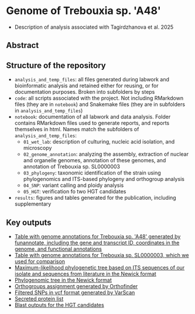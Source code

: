 # Genome of Trebouxia sp. 'A48'
* Description of analysis associated with Tagirdzhanova et al. 2025

## Abstract

## Structure of the repository
* `analysis_and_temp_files`: all files generated during labwork and bioinformatic analysis and retained either for reusing, or for documentation purposes. Broken into subfolders by steps
* `code`: all scripts associated with the project. Not including RMarkdown files (they are in `notebook`) and Snakemake files (they are in subfolders in `analysis_and_temp_files`)
* `notebook`: documentation of all labwork and data analysis. Folder contains RMarkdown files used to generate reports, and reports themselves in html. Names match the subfolders of `analysis_and_temp_files`:
	* `01_wet_lab`: description of culturing, nucleic acid isolation, and microscopy
	* `02_genome_annotation`: analyzing the assembly, extraction of nuclear and organelle genomes, annotation of these genomes, and annotation of Trebouxia sp. SL0000003
	* `03_phylogeny`: taxonomic identification of the strain using phylogenomics and ITS-based phylogeny and orthogroup analysis
	* `04_SNP`: variant calling and ploidy analysis
 	* `05_HGT`: verification fo two HGT candidates
* `results`: figures and tables generated for the publication, including supplementary

## Key outputs
* [Table with genome annotations for Trebouxia sp. 'A48' generated by funannotate, including the gene and transcript ID, coordinates in the genome, and functional annotations](https://github.com/metalichen/2025-Trebouxia-genome/blob/main/analysis_and_temp_files/02_genome_annotation/GTX0536_pred2/Trebouxia_sp._A48.annotations.reduced.txt)
* [Table with genome annotations for Trebouxia sp. SL0000003, which we used for comparison](https://github.com/metalichen/2025-Trebouxia-genome/blob/main/analysis_and_temp_files/02_genome_annotation/SL0000003_pred/Trebouxia_SL0000003_SL0000003.annotations.txt)
* [Maximum-likelihood phylogenetic tree based on ITS sequences of our isolate and sequences from literature in the Newick format](https://github.com/metalichen/2025-Trebouxia-genome/blob/main/analysis_and_temp_files/03_phylogeny/its_all_aligned.phyl.renamed.contree)
* [Phylogenomic tree in the Newick format](https://github.com/metalichen/2025-Trebouxia-genome/blob/main/analysis_and_temp_files/03_phylogeny/orthofinder_input/SpeciesTree_rooted_node_labels.txt)
* [Orthogroups assignment generated by Orthofinder](https://github.com/metalichen/2025-Trebouxia-genome/blob/main/analysis_and_temp_files/03_phylogeny/orthofinder_input/Orthogroups.tsv)
* [Filtered SNPs in vcf format generated by VarScan](https://github.com/metalichen/2025-Trebouxia-genome/blob/main/analysis_and_temp_files/04_SNP/GTX0536_nuclear_final_sort2-miss1.reformat.noTEs.vcf)
* [Secreted protein list](https://github.com/metalichen/2025-Trebouxia-genome/tree/main/results/secretome.txt)
* [Blast outputs for the HGT candidates](https://github.com/metalichen/2025-Trebouxia-genome/tree/main/results/hgt_blast.txt)